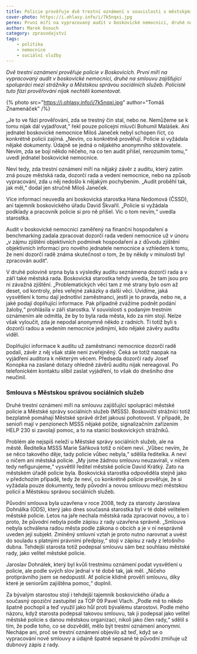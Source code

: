 ```yaml
---
title: Policie prověřuje dvě trestní oznámení v souvislosti s městskými organizacemi
cover-photo: https://i.ohlasy.info/i/7k5nqxi.jpg
perex: První míří na vypracovaný audit v boskovické nemocnici, druhé na smlouvu o spolupráci mezi strážníky a Městskou správou sociálních služeb.
author: Marek Osouch
category: zpravodajství
tags:
    - politika
    - nemocnice
    - sociální služby
---
```


*Dvě trestní oznámení prověřuje policie v Boskovicích. První míří na vypracovaný audit v boskovické nemocnici, druhé na smlouvu zajišťující spolupráci mezi strážníky a Městskou správou sociálních služeb. Policisté tuto fázi prověřování nijak nechtěli komentovat.*

{% photo src="https://i.ohlasy.info/i/7k5nqxi.jpg" author="Tomáš Znamenáček" /%}

„Je to ve fázi prověřování, zda se trestný čin stal, nebo ne. Nemůžeme se k tomu nijak dál vyjadřovat,“ řekl pouze policejní mluvčí Bohumil Malášek. Ani jednatel boskovické nemocnice Miloš Janeček nebyl schopen říct, co konkrétně policii zajímá. „Nevím, co konkrétně prověřují. Policie si vyžádala nějaké dokumenty. Údajně se jedná o nějakého anonymního stěžovatele. Nevím, zda se bojí někdo něčeho, na co ten audit přišel, nerozumím tomu,“ uvedl jednatel boskovické nemocnice.

Neví tedy, zda trestní oznámení míří na nějaký závěr z auditu, který zatím zná pouze městská rada, dozorčí rada a vedení nemocnice, nebo na způsob vypracování, zda u něj nedošlo k nějakým pochybením. „Audit proběhl tak, jak měl,“ dodal jen stručně Miloš Janeček.

Více informací neuvedla ani boskovická starostka Hana Nedomová (ČSSD), ani tajemník boskovického úřadu David Škvařil. „Policie si vyžádala podklady a pracovník policie si pro ně přišel. Víc o tom nevím,“ uvedla starostka. 

Audit v boskovické nemocnici zaměřený na finanční hospodaření a benchmarking zadala zpracovat dozorčí rada vedení nemocnice už v únoru „v zájmu zjištění objektivních podmínek hospodaření a z důvodu zjištění objektivních informací pro nového jednatele nemocnice a vzhledem k tomu, že není dozorčí radě známa skutečnost o tom, že by někdy v minulosti byl zpracován audit“.  

V druhé polovině srpna byla s výsledky auditu seznámena dozorčí rada a v září také městská rada. Boskovická starostka tehdy uvedla, že tam jsou pro ni závažná zjištění. „Problematických věcí tam z mé strany bylo osm až deset, od kontroly, přes veřejné zakázky a další věci. Uvidíme, jaká vysvětlení k tomu dají jednotliví zaměstnanci, jestli je to pravda, nebo ne, a jaké podají doplňující informace. Pak případně zvážíme podnět podání žaloby,“ prohlásila v září starostka. V souvislosti s podaným trestním oznámením ale odmítla, že by to byla rada města, kdo za ním stojí. Nelze však vyloučit, zda je nepodal anonymně někdo z radních. Ti totiž byli s dozorčí radou a vedením nemocnice jedinými, kdo nějaké závěry auditu viděl. 

Doplňující informace k auditu už zaměstnanci nemocnice dozorčí radě podali, závěr z něj však stále není zveřejněný. Čeká se totiž naopak na vyjádření auditora k některým věcem. Předseda dozorčí rady Josef Konopka na zaslané dotazy ohledně závěrů auditu nijak nereagoval. Po telefonickém kontaktu slíbil zaslat vyjádření, to však do dnešního dne neučinil.

### Smlouva s Městskou správou sociálních služeb

Druhé trestní oznámení míří na smlouvu zajišťující spolupráci městské policie a Městské správy sociálních služeb (MSSS). Boskovičtí strážníci totiž bezplatně pomáhají Městské správě držet jakousi pohotovost. V případě, že senioři mají v penzionech MSSS nějaké potíže, signalizačním zařízením HELP 230 si zavolají pomoc, a to na stanici boskovických strážníků. 

Problém ale nejspíš neleží u Městské správy sociálních služeb, ale na městě. Ředitelka MSSS Marie Sáňková totiž o ničem neví. „Vůbec nevím, že se něco takového děje, tady policie vůbec nebyla,“ sdělila ředitelka. A neví o ničem ani městská policie. „My jsme žádnou smlouvu neuzavírali, v ničem tedy nefigurujeme,“ vysvětlil ředitel městské policie David Krátký. Zato na městském úřadě policie byla. Boskovická starostka odpověděla stejně jako v předchozím případě, tedy že neví, co konkrétně policie prověřuje, že si vyžádala pouze dokumenty, tedy původní a novou smlouvu mezi městskou policií a Městskou správou sociálních služeb.

Původní smlouva byla uzavřena v roce 2008, tedy za starosty Jaroslava Dohnálka (ODS), který jako dnes současná starostka byl v té době velitelem městské policie. Letos na jaře nechala městská rada zpracovat novou, a to i proto, že původní nebyla podle zápisu z rady uzavřena správně. „Smlouva nebyla schválena radou města podle zákona o obcích a je v ní nesprávně uveden její subjekt. Zmíněný smluvní vztah je proto nutno narovnat a uvést do souladu s platnými právními předpisy,“ stojí v zápisu z rady z letošního dubna. Tehdejší starosta totiž podepsal smlouvu sám bez souhlasu městské rady, jako velitel městské policie.

Jaroslav Dohnálek, který byl kvůli trestnímu oznámení podat vysvětlení u policie, ale podle svých slov jednal v té době tak, jak měl. „Ničeho protiprávního jsem se nedopustil. Ať policie klidně prověří smlouvu, díky které je seniorům zajištěna pomoc,“ doplnil. 

Za bývalým starostou stojí i tehdejší tajemník boskovického úřadu a současný opoziční zastupitel za TOP 09 Pavel Vlach. „Podle mě to někdo špatně pochopil a teď využil jako hůl proti bývalému starostovi. Podle mého názoru, když starosta podepsal takovou smlouvu, tak ji podepsal jako velitel městské policie s danou městskou organizací, nikoli jako člen rady,“ sdělil s tím, že podle toho, co se dozvěděl, mělo být trestní oznámení anonymní. Nechápe ani, proč se trestní oznámení objevilo až teď, když se o vypracování nové smlouvy a údajně špatně sepsané té původní zmiňuje už dubnový zápis z rady.

